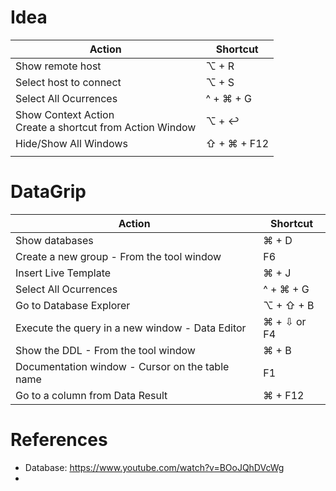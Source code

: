 # Idea
| Action | Shortcut |
| ---- | ---- |
| Show remote host | ⌥ + R |
| Select host to connect | ⌥ + S |
| Select All Ocurrences | ^ + ⌘ + G |
| Show Context Action<br>Create a shortcut from Action Window | ⌥ + ↩️ |
| Hide/Show All Windows | ⇧ + ⌘ + F12 |
|  |  |

# DataGrip
| Action | Shortcut |
| ---- | ---- |
| Show databases | ⌘ + D |
| Create a new group - From the tool window | F6 |
| Insert Live Template | ⌘ + J |
| Select All Ocurrences | ^ + ⌘ + G |
| Go to Database Explorer | ⌥ + ⇧ + B |
| Execute the query in a new window - Data Editor | ⌘ + ⇩ or F4 |
| Show the DDL - From the tool window | ⌘ + B |
| Documentation window - Cursor on the table name | F1 |
| Go to a column from Data Result  | ⌘ + F12 |

# References
- Database: https://www.youtube.com/watch?v=BOoJQhDVcWg
- 